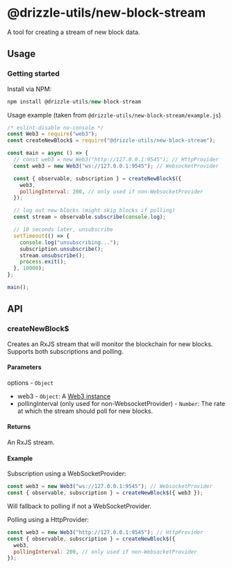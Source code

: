 # @drizzle-utils/new-block-stream

A tool for creating a stream of new block data.

## Usage

### Getting started

Install via NPM:

```js
npm install @drizzle-utils/new-block-stream
```

Usage example (taken from `@drizzle-utils/new-block-stream/example.js`)

```js
/* eslint-disable no-console */
const Web3 = require("web3");
const createNewBlock$ = require("@drizzle-utils/new-block-stream");

const main = async () => {
  // const web3 = new Web3("http://127.0.0.1:9545"); // HttpProvider
  const web3 = new Web3("ws://127.0.0.1:9545"); // WebsocketProvider

  const { observable, subscription } = createNewBlock$({
    web3,
    pollingInterval: 200, // only used if non-WebsocketProvider
  });

  // log out new blocks (might skip blocks if polling)
  const stream = observable.subscribe(console.log);

  // 10 seconds later, unsubscribe
  setTimeout(() => {
    console.log("unsubscribing...");
    subscription.unsubscribe();
    stream.unsubscribe();
    process.exit();
  }, 10000);
};

main();
```

## API

### createNewBlock$

Creates an RxJS stream that will monitor the blockchain for new blocks. Supports both subscriptions and polling.

#### Parameters

options - `Object`
  - web3 - `Object`: A [Web3 instance](https://web3js.readthedocs.io/en/1.0/web3.html#web3)
  - pollingInterval (only used for non-WebsocketProvider) - `Number`: The rate at which the stream should poll for new blocks.


#### Returns

An RxJS stream.

#### Example

Subscription using a WebSocketProvider:

```js
const web3 = new Web3("ws://127.0.0.1:9545"); // WebsocketProvider
const { observable, subscription } = createNewBlock$({ web3 });
```

Will fallback to polling if not a WebSocketProvider.

Polling using a HttpProvider:

```js
const web3 = new Web3("http://127.0.0.1:9545"); // HttpProvider
const { observable, subscription } = createNewBlock$({
  web3,
  pollingInterval: 200, // only used if non-WebsocketProvider
});
```